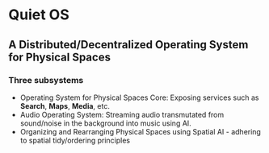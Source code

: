 # Quiet OS
## A Distributed/Decentralized Operating System for Physical Spaces

### Three subsystems
- Operating System for Physical Spaces Core: Exposing services such as **Search**, **Maps**, **Media**, etc.
- Audio Operating System: Streaming audio transmutated from sound/noise in the background into music using AI.
- Organizing and Rearranging Physical Spaces using Spatial AI - adhering to spatial tidy/ordering principles
